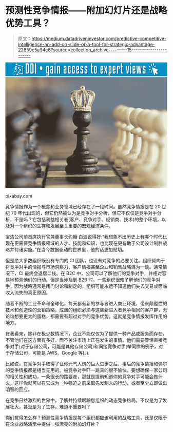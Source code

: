 # 预测性竞争情报——附加幻灯片还是战略优势工具？

> 原文：<https://medium.datadriveninvestor.com/predictive-competitive-intelligence-an-add-on-slide-or-a-tool-for-strategic-advantage-22659c5a94e6?source=collection_archive---------15----------------------->

[![](img/bc0161335736f077b1a6de1b733e6981.png)](http://www.track.datadriveninvestor.com/1B9E)![](img/288417bd6fbc6549b6ce847093243a9a.png)

pixabay.com

竞争情报作为一个概念和业务领域已经存在了一段时间。虽然竞争情报是在 20 世纪 70 年代出现的，但它仍然被认为是竞争对手分析，但它不仅仅是竞争对手分析，不是吗？它包括利益相关者(客户、竞争对手、经销商、技术)的整个环境，以及对一个组织的生存和发展至关重要的宏观经济条件。

宝洁公司前首席执行官兼董事长约翰·白波说得好:“我想象不出历史上有哪个时代比现在更需要竞争情报领域的人才、技能和知识，也比现在更有助于公司设计制胜战略并付诸实施。”在当今数据驱动的世界里，他的话更加贴切。

但是绝大多数组织既没有专门的 CI 团队，也没有对竞争的必要关注。组织倾向于将竞争对手的情报与市场洞察力、客户情报甚至企业和销售战略混为一谈。通常情况下，CI 最终会退居二线。在 B2C 中，公司可以了解他们的竞争对手，并相对容易地预测他们的行动。但是当涉及到 B2B 时，一些组织很难了解他们的竞争对手，因为战略通常是闭门讨论和制定的，组织可能永远不知道他们失去交易或面临收入流失的真正原因。

随着不断的工业革命和全球化，每天都有新的参与者进入商业环境，带来颠覆性的技术和创造性的营销策略。成熟的组织必须与这些新进入者竞争相同的客户群，无论谁想要更大的蛋糕，都需要有超过对手的竞争优势。这就是竞争情报发挥作用的地方。

在我看来，除非在极少数情况下，企业不能仅仅为了提供一种产品或服务而存在，不管他们在这方面有多好，而不关注市场上正在发生的事情。他们需要警惕直接竞争对手(对于存储公司，可能是其他存储公司)和间接竞争对手(举同样的例子，对于存储公司，可能是 AWS、Google 等)。).

比如说，在竞争对手取得了让你元气大伤的巨大进步之后，事后的竞争情报和偶尔的竞争情报都是相当无用的。被竞争对手吓一跳真的很不愉快。要想确保一家公司的相关性和成功，一条很长的路要走，那就是提前知道你的竞争对手可能会做什么，这样你就可以在它成为一种强迫之前采取先发制人的行动，或者至少立即做出明智的回应。

在竞争日益激烈的世界中，了解并持续跟踪您组织的动态竞争格局，不仅是为了发展壮大，甚至是为了生存，难道不重要吗？

你们觉得怎么样？预测性竞争情报是每个组织都应该利用的战略工具，还是仅限于在企业战略演示中提供一张漂亮的附加幻灯片？